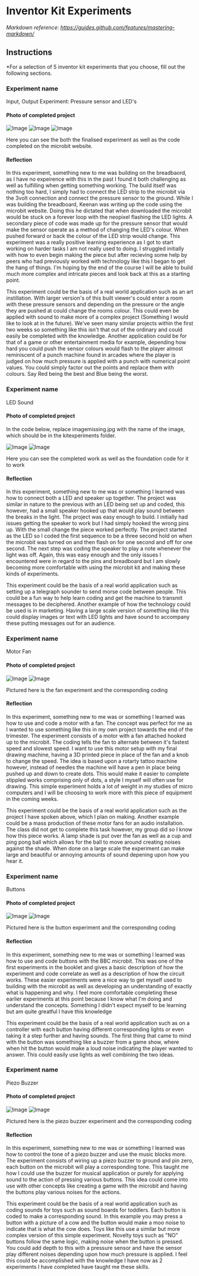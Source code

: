 # Inventor Kit Experiments

*Markdown reference: https://guides.github.com/features/mastering-markdown/*

## Instructions ##

*For a selection of 5 inventor kit experiments that you choose, fill out the following sections.

### Experiment name ###

Input, Output Experiment: Pressure sensor and LED's

#### Photo of completed project ####

![Image](front.jpg)
![Image](code.jpg)
![Image](code2.jpg)


Here you can see the both the finalised experiment as well as the code completed on the microbit website.

#### Reflection ####

In this experiment, something new to me was building on the breadbaord, as I have no expeirence with this in the past I found it both challenging as well as fulfilling when getting something working. The build itself was nothing too hard, I simply had to connect the LED strip to the microbit via the 3volt connection and connect the pressure sensor to the ground. While I was building the breadboard, Keenan was writing up the code using the microbit website. Doing this he dictated that when downloaded the microbit would be stuck on a forever loop with the neopixel flashing the LED lights. A secondary piece of code was made up for the pressure sensor that would make the sensor operate as a method of changing the LED's colour. When pushed forward or back the colour of the LED strip would change. This experiment was a really positive learning experience as I got to start working on harder tasks I am not really used to doing. I struggled initially with how to even begin making the piece but after recieving some help by peers who had previously worked with technology like this I began to get the hang of things. I'm hoping by the end of the course I will be able to build much more complex and intricate pieces and look back at this as a starting point.

This experiment could be the basis of a real world application such as an art instillation. With larger version's of this built viewer's could enter a room with these pressure sensors and depending on the pressure or the angle they are pushed at could change the rooms colour. This could even be applied with sound to make more of a complex project (Something I would like to look at in the future). We've seen many similar projects within the first two weeks so something like this isn't that out of the ordinary and could easily be completed with the knowledge. Another application could be for that of a game or other entertainment media for example, depending how hard you could push the sensor colours would flash to the player almost reminiscent of a punch machine found in arcades where the player is judged on how much pressure is applied with a punch with numerical point values. You could simply factor out the points and replace them with colours. Say Red being the best and Blue being the worst.

### Experiment name ###

LED Sound 

#### Photo of completed project ####
In the code below, replace imagemissing.jpg with the name of the image, which should be in the kitexperiments folder.

![Image](ex2.jpg)
![Image](code2.jpg)

Here you can see the completed work as well as the foundation code for it to work 

#### Reflection ####

In this experiment, something new to me was or something I learned was how to connect both a LED and speaker up together. The project was similar in nature to the previous with an LED being set up and coded, this however, had a small speaker hooked up that would play sound between the breaks in the light. The project was easy enough to build. I initially had issues getting the speaker to work but I had simply hooked the wrong pins up. With the small change the piece worked perfectly. The project started as the LED so I coded the first sequence to be a three second hold on when the microbit was turned on and then flash on for one second and off for one second. The next step was coding the speaker to play a note whenever the light was off. Again, this was easy enough and the only issues I encountered were in regard to the pins and breadboard but I am slowly becoming more comfortable with using the microbit kit and making these kinds of experiments. 

This experiment could be the basis of a real world application such as setting up a telegraph sounder to send morse code between people. This could be a fun way to help learn coding and get the machine to transmit messages to be deciphered. Another example of how the technology could be used is in marketing. Having a large scale version of something like this could display images or text with LED lights and have sound to accompany these putting messages out for an audience. 

### Experiment name ###

Motor Fan

#### Photo of completed project ####

![Image](ex3.jpg)
![Image](code3.jpg)

Pictured here is the fan experiment and the corresponding coding 

#### Reflection ####

In this experiment, something new to me was or something I learned was how to use and code a motor with a fan. The concept was perfect for me as I wanted to use something like this in my own project towards the end of the trimester. The experiment consists of a motor with a fan attached hooked up to the microbit. The coding tells the fan to alternate between it's fastest speed and slowest speed. I want to use this motor setup with my final drawing machine, having a 3D printed piece in place of the fan and a knob to change the speed. The idea is based upon a rotarty tattoo machine however, instead of needles the machine will have a pen in place being pushed up and down to create dots. This would make it easier to complete stippled works comprising only of dots, a style I myself will often use for drawing. This simple experiment holds a lot of weight in my studies of micro computers and I will be choosing to work more with this piece of equipment in the coming weeks. 

This experiment could be the basis of a real world application such as the project I have spoken above, which I plan on making. Another example could be a mass production of these motor fans for an audio installation. The class did not get to complete this task however, my group did so I know how this piece works. A lamp shade is put over the fan as well as a cup and ping pong ball which allows for the ball to move around creating noises against the shade. When done on a large scale the experiment can make large and beautiful or annoying amounts of sound depening upon how you hear it.

### Experiment name ###

Buttons

#### Photo of completed project ####


![Image](button.png)
![Image](code4.png)

Pictured here is the button experiment and the corresponding coding 


#### Reflection ####

In this experiment, something new to me was or something I learned was how to use and code buttons with the BBC microbit. This was one of the first experiments in the booklet and gives a basic description of how the experiment and code correlate as well as a description of how the circuit works. These easier experiments were a nice way to get myself used to building with the microbit as well as developing an understanding of exactly what is happening and why. I feel more comfortable completing these earlier experiments at this point because I know what I'm doing and understand the concepts. Something I didn't expect myself to be learning but am quite greatful I have this knowledge 

This experiment could be the basis of a real world application such as on a controller with each button having different corresponding lights or even taking it a step further and having sounds. The first thing that came to mind with the button was something like a buzzer from a game show, where when hit the button would make a loud noise indicating the player wanted to answer. This could easily use lights as well combining the two ideas. 

### Experiment name ###

Piezo Buzzer

#### Photo of completed project ####

![Image](ex5.png)
![Image](code5.jpg)

Pictured here is the piezo buzzer experiment and the corresponding coding 

#### Reflection ####

In this experiment, something new to me was or something I learned was how to control the tone of a piezo buzzer and use the music blocks more. The experiment consists of wiring up a piezo buzzer to ground and pin zero, each button on the microbit will play a corresponding tone. This taught me how I could use the buzzer for musical application or purely for applying sound to the action of pressing various buttons. This idea could come into use with other concepts like creating a game with the microbit and having the buttons play various noises for the actions. 

This experiment could be the basis of a real world application such as coding sounds for toys such as sound boards for toddlers. Each button is coded to make a corresponding sound. In this example you may press a button with a picture of a cow and the button would make a moo noise to indicate that is what the cow does. Toys like this use a similar but more complex version of this simple experiment. Novelty toys such as "NO" buttons follow the same logic, making noise when the button is pressed. You could add depth to this with a pressure sensor and have the sensor play different noises depending upon how much pressure is applied. I feel this could be accomplished with the knowledge I have now as 2 experiments I have completed have taught me these skills.

